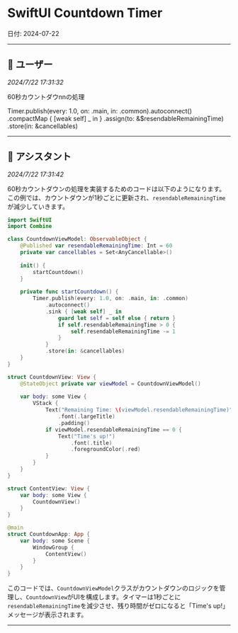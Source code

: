# SwiftUI Countdown Timer

日付: 2024-07-22

---

## 👤 ユーザー
*2024/7/22 17:31:32*

60秒カウントダウnnの処理

Timer.publish(every: 1.0, on: .main, in: .common).autoconnect()
            .compactMap { \[weak self\] \_ in
            }
            .assign(to: &$resendableRemainingTime)
            .store(in: &cancellables)

---

## 🤖 アシスタント
*2024/7/22 17:31:42*

60秒カウントダウンの処理を実装するためのコードは以下のようになります。この例では、カウントダウンが1秒ごとに更新され、`resendableRemainingTime`が減少していきます。

```swift
import SwiftUI
import Combine

class CountdownViewModel: ObservableObject {
    @Published var resendableRemainingTime: Int = 60
    private var cancellables = Set<AnyCancellable>()
    
    init() {
        startCountdown()
    }
    
    private func startCountdown() {
        Timer.publish(every: 1.0, on: .main, in: .common)
            .autoconnect()
            .sink { [weak self] _ in
                guard let self = self else { return }
                if self.resendableRemainingTime > 0 {
                    self.resendableRemainingTime -= 1
                }
            }
            .store(in: &cancellables)
    }
}

struct CountdownView: View {
    @StateObject private var viewModel = CountdownViewModel()
    
    var body: some View {
        VStack {
            Text("Remaining Time: \(viewModel.resendableRemainingTime)")
                .font(.largeTitle)
                .padding()
            if viewModel.resendableRemainingTime == 0 {
                Text("Time's up!")
                    .font(.title)
                    .foregroundColor(.red)
            }
        }
    }
}

struct ContentView: View {
    var body: some View {
        CountdownView()
    }
}

@main
struct CountdownApp: App {
    var body: some Scene {
        WindowGroup {
            ContentView()
        }
    }
}
```

このコードでは、`CountdownViewModel`クラスがカウントダウンのロジックを管理し、`CountdownView`がUIを構成します。タイマーは1秒ごとに`resendableRemainingTime`を減少させ、残り時間がゼロになると「Time's up!」メッセージが表示されます。

---
